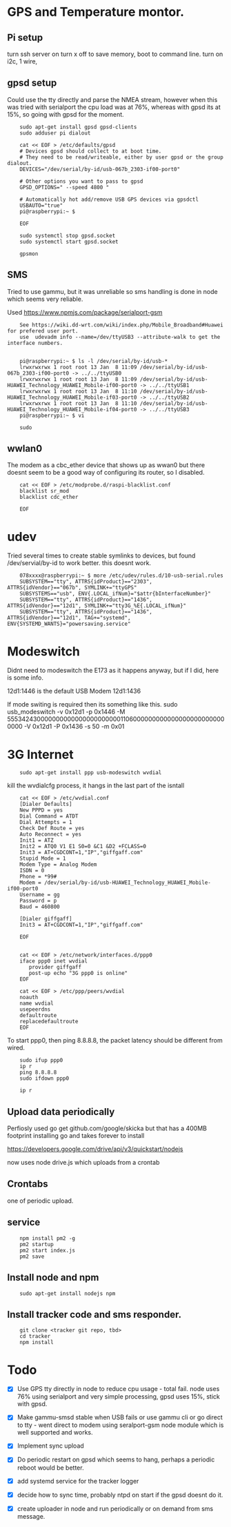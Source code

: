 # GPS and Temperature montor.

## Pi setup
turn ssh server on
turn x off to save memory, boot to command line.
turn on i2c, 1 wire, 

## gpsd setup

Could use the tty directly and parse the NMEA stream, however when this was tried with serialport the 
cpu load was at 76%, whereas with gpsd its at 15%, so going with gpsd for the moment.

        sudo apt-get install gpsd gpsd-clients
        sudo adduser pi dialout

        cat << EOF > /etc/defaults/gpsd
        # Devices gpsd should collect to at boot time.
        # They need to be read/writeable, either by user gpsd or the group dialout.
        DEVICES="/dev/serial/by-id/usb-067b_2303-if00-port0"

        # Other options you want to pass to gpsd
        GPSD_OPTIONS=" --speed 4800 "

        # Automatically hot add/remove USB GPS devices via gpsdctl
        USBAUTO="true"
        pi@raspberrypi:~ $ 

        EOF

        sudo systemctl stop gpsd.socket
        sudo systemctl start gpsd.socket

        gpsmon

## SMS

Tried to use gammu, but it was unreliable so sms handling is done in node which seems very reliable.

Used https://www.npmjs.com/package/serialport-gsm


        See https://wiki.dd-wrt.com/wiki/index.php/Mobile_Broadband#Huawei for prefered user port.
        use  udevadm info --name=/dev/ttyUSB3 --attribute-walk to get the interface numbers.


        pi@raspberrypi:~ $ ls -l /dev/serial/by-id/usb-*
        lrwxrwxrwx 1 root root 13 Jan  8 11:09 /dev/serial/by-id/usb-067b_2303-if00-port0 -> ../../ttyUSB0
        lrwxrwxrwx 1 root root 13 Jan  8 11:09 /dev/serial/by-id/usb-HUAWEI_Technology_HUAWEI_Mobile-if00-port0 -> ../../ttyUSB1
        lrwxrwxrwx 1 root root 13 Jan  8 11:10 /dev/serial/by-id/usb-HUAWEI_Technology_HUAWEI_Mobile-if03-port0 -> ../../ttyUSB2
        lrwxrwxrwx 1 root root 13 Jan  8 11:10 /dev/serial/by-id/usb-HUAWEI_Technology_HUAWEI_Mobile-if04-port0 -> ../../ttyUSB3
        pi@raspberrypi:~ $ vi 

        sudo 

## wwlan0

The modem as a cbc_ether device that shows up as wwan0 but there doesnt seem to be a 
good way of configuring its router, so I disabled.


        cat << EOF > /etc/modprobe.d/raspi-blacklist.conf
        blacklist sr_mod
        blacklist cdc_ether

        EOF




# udev

Tried several times to create stable symlinks to devices, but found /dev/servial/by-id to work better.
this doesnt work.

        078xxxx@raspberrypi:~ $ more /etc/udev/rules.d/10-usb-serial.rules
        SUBSYSTEM=="tty", ATTRS{idProduct}=="2303", ATTRS{idVendor}=="067b", SYMLINK+="ttyGPS"
        SUBSYSTEMS=="usb", ENV{.LOCAL_ifNum}="$attr{bInterfaceNumber}"
        SUBSYSTEM=="tty", ATTRS{idProduct}=="1436", ATTRS{idVendor}=="12d1", SYMLINK+="tty3G_%E{.LOCAL_ifNum}"
        SUBSYSTEM=="tty", ATTRS{idProduct}=="1436", ATTRS{idVendor}=="12d1", TAG+="systemd", ENV{SYSTEMD_WANTS}="powersaving.service"



# Modeswitch

Didnt need to modeswitch the E173 as it happens anyway, but if I did, here is some info.

12d1:1446 is the default
USB Modem 12d1:1436

If mode switing is required then its something like this.
sudo usb_modeswitch -v 0x12d1 -p 0x1446 -M 55534243000000000000000000000011060000000000000000000000000000 -V 0x12d1 -P 0x1436 -s 50 -m 0x01


# 3G Internet

        sudo apt-get install ppp usb-modeswitch wvdial

 kill the wvdialcfg process, it hangs in the last part of the isntall

        cat << EOF > /etc/wvdial.conf 
        [Dialer Defaults]
        New PPPD = yes
        Dial Command = ATDT
        Dial Attempts = 1
        Check Def Route = yes
        Auto Reconnect = yes
        Init1 = ATZ
        Init2 = ATQ0 V1 E1 S0=0 &C1 &D2 +FCLASS=0
        Init3 = AT+CGDCONT=1,"IP","giffgaff.com"
        Stupid Mode = 1
        Modem Type = Analog Modem
        ISDN = 0
        Phone = *99#
        Modem = /dev/serial/by-id/usb-HUAWEI_Technology_HUAWEI_Mobile-if00-port0
        Username = gg
        Password = p
        Baud = 460800

        [Dialer giffgaff]
        Init3 = AT+CGDCONT=1,"IP","giffgaff.com"

        EOF


        cat << EOF > /etc/network/interfaces.d/ppp0
        iface ppp0 inet wvdial
           provider giffgaff
           post-up echo "3G ppp0 is online"   
        EOF

        cat << EOF > /etc/ppp/peers/wvdial
        noauth
        name wvdial
        usepeerdns
        defaultroute
        replacedefaultroute
        EOF

To start ppp0, then ping 8.8.8.8, the packet latency should be different from wired.

        sudo ifup ppp0
        ip r
        ping 8.8.8.8
        sudo ifdown ppp0

        ip r



## Upload data periodically

Perfiosly used go get github.com/google/skicka but that has a 400MB footprint installing go and takes forever to install

https://developers.google.com/drive/api/v3/quickstart/nodejs

now uses node drive.js which uploads from a crontab

## Crontabs

one of periodic upload.


## service

        npm install pm2 -g
        pm2 startup
        pm2 start index.js
        pm2 save




## Install node and npm

        sudo apt-get install nodejs npm

## Install tracker code and sms responder.

        git clone <tracker git repo, tbd>
        cd tracker
        npm install

# Todo

* [x] Use GPS tty directly in node to reduce cpu usage - total fail. node uses 76% using serialport and very simple processing, gpsd uses 15%, stick with gpsd.
* [x] Make gammu-smsd stable when USB fails or use gammu cli or go direct to tty - went direct to modem using seralport-gsm node module which is well supported and works.
* [x] Implement sync upload
* [x] Do periodic restart on gpsd which seems to hang, perhaps a periodic reboot would be better.
* [x] add systemd service for the tracker logger
* [x] decide how to sync time, probably ntpd on start if the gpsd doesnt do it.
* [x] create uploader in node and run periodically or on demand from sms message.



